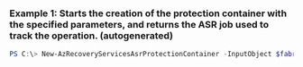 ### Example 1: Starts the creation of the protection container with the specified parameters, and returns the ASR job used to track the operation. (autogenerated)
```powershell
PS C:\> New-AzRecoveryServicesAsrProtectionContainer -InputObject $fabric -Name xyz
```

